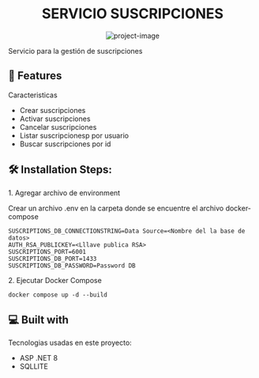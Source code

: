 <h1 align="center" id="title">SERVICIO SUSCRIPCIONES</h1>

<p align="center"><img src="https://github.com/vape2205/suscriptions-service" alt="project-image"></p>

<p id="description">Servicio para la gestión de suscripciones</p>
  
  
<h2>🧐 Features</h2>

Caracteristicas

*   Crear suscripciones
*   Activar suscripciones
*   Cancelar suscripciones
*   Listar suscripcionesp por usuario
*   Buscar suscripciones por id

<h2>🛠️ Installation Steps:</h2>

<p>1. Agregar archivo de environment</p>

Crear un archivo .env en la carpeta donde se encuentre el archivo docker-compose

```
SUSCRIPTIONS_DB_CONNECTIONSTRING=Data Source=<Nombre del la base de datos>
AUTH_RSA_PUBLICKEY=<Lllave publica RSA>
SUSCRIPTIONS_PORT=6001
SUSCRIPTIONS_DB_PORT=1433
SUSCRIPTIONS_DB_PASSWORD=Password DB

```

<p>2. Ejecutar Docker Compose</p>

```
docker compose up -d --build
```

<h2>💻 Built with</h2>

Tecnologias usadas en este proyecto:

*   ASP .NET 8
*   SQLLITE